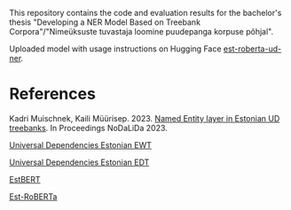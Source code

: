 
This repository contains the code and evaluation results for the bachelor's thesis "Developing a NER Model Based on Treebank Corpora"/"Nimeüksuste tuvastaja loomine puudepanga korpuse põhjal".

Uploaded model with usage instructions on Hugging Face [est-roberta-ud-ner](https://huggingface.co/vbius01/est-roberta-ud-ner).
 
# References

Kadri Muischnek, Kaili Müürisep. 2023. [Named Entity layer in Estonian UD treebanks](https://openreview.net/pdf?id=mo1p--2vbq). In Proceedings NoDaLiDa 2023.

[Universal Dependencies Estonian EWT](https://github.com/UniversalDependencies/UD_Estonian-EWT)

[Universal Dependencies Estonian EDT](https://github.com/UniversalDependencies/UD_Estonian-EDT)

[EstBERT](https://huggingface.co/tartuNLP/EstBERT)

[Est-RoBERTa](https://huggingface.co/EMBEDDIA/est-roberta)
